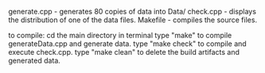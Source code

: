 generate.cpp - generates 80 copies of data into Data/
check.cpp - displays the distribution of one of the data files.
Makefile - compiles the source files.

to compile:
    cd the main directory in terminal
    type "make" to compile generateData.cpp and generate data.
    type "make check" to compile and execute check.cpp.
    type "make clean" to delete the build artifacts and generated data.
